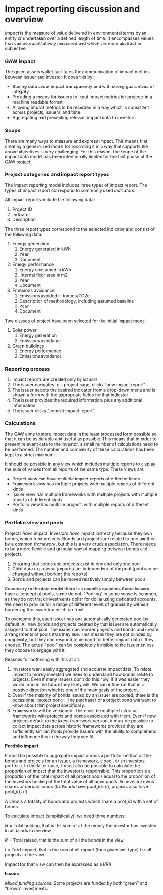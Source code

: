# Impact reporting discussion and overview

*Impact* is the measure of value delivered in environmental terms by an entity or undertaken over a defined length of time.
It encompasses values that can be quantitatively measured and which are more abstract or subjective.

### GAW impact

The green assets wallet facilitates the communication of impact metrics between issuer and investor. It does this by:

* Storing data about impact transparently and with strong guarantees of integrity
* Providing a means for issuers to input impact metrics for projects in a machine readable format
* Allowing impact metrics to be recorded in a way which is consistent across projects, issuers, and time.
* Aggregating and presenting relevant impact data to investors

### Scope

There are many ways to measure and express impact.
This means that creating a generalised model for recording it in a way that supports the above objectives is very challenging.
For this reason, the scope of the impact data model has been intentionally limited for the first phase of the GAW project.

### Project categories and impact report types

The impact reporting model includes three types of impact report.
The types of impact report correspond to commonly used *indicators*.

All impact reports include the following data:

1. Project ID
2. Indicator
3. Description

The three report types correspond to the selected indicator and consist of the following data:

1. Energy generation
    1. Energy generated in kWh
    2. Year
    3. Document
2. Energy performance
    1. Energy consumed in kWh
    2. Internal floor area in m2
    3. Year
    4. Document
3. Emissions avoidance
    1. Emissions avoided in tonnes/CO2e
    2. Description of methodology, including assumed baseline
    3. Year
    4. Document

Two classes of project have been selected for the initial impact model.

1. Solar power
    1. Energy generation
    2. Emissions avoidance
2. Green buildings
    1. Energy performance
    2. Emissions avoidance

### Reporting process

1. Impact reports are created only by *issuers*
2. The issuer navigates to a project page, clicks "new impact report"
3. The issuer selects the desired indicator from a drop-down menu and is shown a form with the appropriate fields for that indicator
4. The issuer provides the required information, plus any additional information
5. The issuer clicks "commit impact report"

### Calculations

The GAW aims to store impact data in the least processed form possible so that it can be as durable and useful as possible.
This means that in order to present relevant data to the investor, a small number of calculations need to be performed.
The number and complexity of these calculations has been kept to a strict minimum.

It should be possible in any view which includes multiple reports to display the sum of values from all reports of the same type.
These views are:

* Project view can have multiple impact reports of different kinds
* Framework view has multiple projects with multiple reports of different kinds
* Issuer view has multiple frameworks with multiple projects with multiple reports of different kinds
* Portfolio view has multiple projects with multiple reports of different kinds

### Portfolio view and pools

Projects *have* impact. Investors *have* impact indirectly because they own bonds, which fund projects.
Bonds and projects are related to one another by a common *framework*, but this is a very crude association.
There needs to be a more flexible and granular way of mapping between bonds and projects.

1. Ensuring that bonds and projects exist in one and only one pool
2. Child data to projects (reports) are independent of the pool (pool can be changed without borking the reports)
3. Bonds and projects can be moved relatively simply between pools

Secondary to the data model there is a usability question. Some issuers have a concept of pools, some do not.
"Pooling" in some sense is common, as they do not track investments dollar for dollar using dedicated accounts.
We need to provide for a range of different levels of granularity without burdening the issuer too much up front.

To overcome this, each issuer has one automatically generated pool by default.
All new bonds and projects created by that issuer are automatically assigned to that pool.
The issuer can reorder projects and bonds and create arrangements of pools if/as they like.
This means they are not blinded by complexity, but they can respond to demand for better impact data if they choose.
The actual "pool" can be completely invisible to the issuer unless they choose to engage with it.

Reasons for bothering with this at all:

1. Investors want easily aggregated and accurate impact data.
To relate impact to money invested we need to understand how bonds relate to projects.
Even if many issuers don't do this now, if it was easier they would, and in the future they likely will.
We can influence that in a positive direction which is one of the main goals of the project.
2. Even if the majority of bonds issued by an issuer are pooled, there is the occasional "project bond". The purchaser of a project bond will want to know about that project specifically.
3. Frameworks will be versioned. There will be multiple historical frameworks with projects and bonds associated with them. Even if new projects default to the latest framework version, it must be possible to collect impact data across historic frameworks provided they are sufficiently similar. Pools provide issuers with the ability to comprehend and influence this in the way they see fit.

**Portfolio impact**

It must be possible to aggregate impact across a portfolio, be that all the bonds and projects for an issuer, a framework, a pool, or an investors portfolio. In the latter case, it must also be possible to calculate the proportion of impact that the investor is responsible. This proportion is a proportion of the total impact of all project pools equal to the proportion of the investors holding of the total value of all bond pools.
An investor owns shares of certain bonds (*b*). Bonds have pool_ids (*i*), projects also have pool_ids (*i*).

A *view* is a totality of bonds and projects which share a pool_id with a set of bonds.

To calculate impact (simplistically), we need three numbers:

*H* = Total holding, that is the sum of all the money the investor has invested in all bonds in the view

*R* = Total raised, that is the sum of all the bonds in the view.

*I* = Total impact, that is the sum of all impact (for a given unit type) for all projects in the view.

Impact for that view can then be expressed as *(H/R)I*

**Issues**

*Mixed funding sources*: Some projects are funded by both “green” and “brown” investments.
